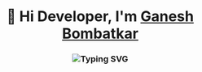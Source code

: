 <h1 align="center"> 👋 Hi Developer, I'm <a href="/">Ganesh Bombatkar</a> </h1>

<h3 align="center">
<img src="https://readme-typing-svg.herokuapp.com?font=Fira+Code&pause=1000&center=true&width=435&lines=CSE+undergraduate+%40IITH;Formal+SDE+inter+%40Amazon" alt="Typing SVG" />
</h3>
